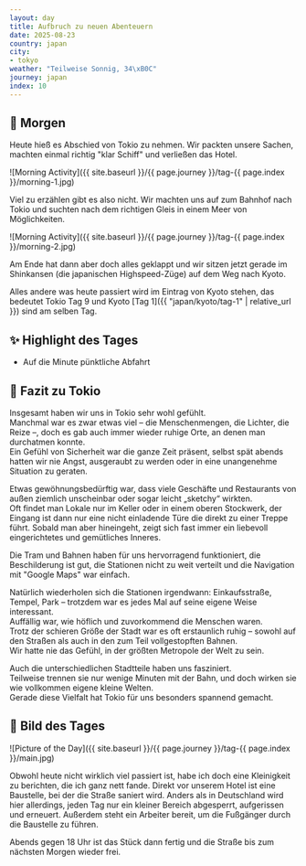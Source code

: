 ```yaml
---
layout: day
title: Aufbruch zu neuen Abenteuern
date: 2025-08-23
country: japan
city:
- tokyo
weather: "Teilweise Sonnig, 34\xB0C"
journey: japan
index: 10
---
```


## 🌅 Morgen

Heute hieß es Abschied von Tokio zu nehmen.
Wir packten unsere Sachen, machten einmal richtig "klar Schiff" und verließen das Hotel.

![Morning Activity]({{ site.baseurl }}/{{ page.journey }}/tag-{{ page.index }}/morning-1.jpg)

Viel zu erzählen gibt es also nicht.
Wir machten uns auf zum Bahnhof nach Tokio und suchten nach dem richtigen Gleis in einem Meer von Möglichkeiten.

![Morning Activity]({{ site.baseurl }}/{{ page.journey }}/tag-{{ page.index }}/morning-2.jpg)

Am Ende hat dann aber doch alles geklappt und wir sitzen jetzt gerade im Shinkansen (die japanischen Highspeed-Züge) auf dem Weg nach Kyoto.

Alles andere was heute passiert wird im Eintrag von Kyoto stehen, das bedeutet Tokio Tag 9 und Kyoto [Tag 1]({{ "japan/kyoto/tag-1" | relative_url }}) sind am selben Tag.

## ✨ Highlight des Tages

- Auf die Minute pünktliche Abfahrt

## 📜 Fazit zu Tokio

Insgesamt haben wir uns in Tokio sehr wohl gefühlt.  
Manchmal war es zwar etwas viel – die Menschenmengen, die Lichter, die Reize –, doch es gab auch immer wieder ruhige Orte, an denen man durchatmen konnte.  
Ein Gefühl von Sicherheit war die ganze Zeit präsent, selbst spät abends hatten wir nie Angst, ausgeraubt zu werden oder in eine unangenehme Situation zu geraten.  

Etwas gewöhnungsbedürftig war, dass viele Geschäfte und Restaurants von außen ziemlich unscheinbar oder sogar leicht „sketchy“ wirkten.  
Oft findet man Lokale nur im Keller oder in einem oberen Stockwerk, der Eingang ist dann nur eine nicht einladende Türe die direkt zu einer Treppe führt. 
Sobald man aber hineingeht, zeigt sich fast immer ein liebevoll eingerichtetes und gemütliches Inneres.  

Die Tram und Bahnen haben für uns hervorragend funktioniert, die Beschilderung ist gut, die Stationen nicht zu weit verteilt und die Navigation mit "Google Maps" war einfach.

Natürlich wiederholen sich die Stationen irgendwann: Einkaufsstraße, Tempel, Park – trotzdem war es jedes Mal auf seine eigene Weise interessant.  
Auffällig war, wie höflich und zuvorkommend die Menschen waren.  
Trotz der schieren Größe der Stadt war es oft erstaunlich ruhig – sowohl auf den Straßen als auch in den zum Teil vollgestopften Bahnen.  
Wir hatte nie das Gefühl, in der größten Metropole der Welt zu sein.  

Auch die unterschiedlichen Stadtteile haben uns fasziniert.  
Teilweise trennen sie nur wenige Minuten mit der Bahn, und doch wirken sie wie vollkommen eigene kleine Welten.  
Gerade diese Vielfalt hat Tokio für uns besonders spannend gemacht.

## 📸 Bild des Tages

![Picture of the Day]({{ site.baseurl }}/{{ page.journey }}/tag-{{ page.index }}/main.jpg)

Obwohl heute nicht wirklich viel passiert ist, habe ich doch eine Kleinigkeit zu berichten, die ich ganz nett fande.
Direkt vor unserem Hotel ist eine Baustelle, bei der die Straße saniert wird.
Anders als in Deutschland wird hier allerdings, jeden Tag nur ein kleiner Bereich abgesperrt, aufgerissen und erneuert.
Außerdem steht ein Arbeiter bereit, um die Fußgänger durch die Baustelle zu führen.

Abends gegen 18 Uhr ist das Stück dann fertig und die Straße bis zum nächsten Morgen wieder frei.